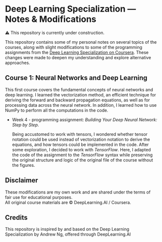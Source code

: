 # Deep Learning Specialization — Notes & Modifications

⚠️ This repository is currently under construction.



This repository contains some of my personal notes on several topics of the courses, along with slight modifications to some of
the programming assignments from the [Deep Learning Specialization on Coursera](https://www.coursera.org/specializations/deep-learning).
These changes were made to deepen my understanding and explore alternative approaches.




##  Course 1: Neural Networks and Deep Learning

This first course covers the fundamental concepts of neural networks and deep learning. I learned the vectorization method, an efficient technique for deriving the forward and backward propagation equations, as well as for processing data across the neural network.
In addition, I learned how to use NumPy to perform all the computations in the code.


*  Week 4 - programming assignment: *Building Your Deep Neural Network: Step by Step*.
  
   Being accustomed to work with tensors, I wondered whether tensor notation could be used instead of vectorization notation to derive the equations, and how tensors could be implemented in the code. After some exploration, I decided to work with *TensorFlow*. 
   Here, I adapted the code of the assignment to the  *TensorFlow* syntax while preserving the original structure and logic of the original file of the course without the figures. 


## Disclaimer
These modifications are my own work and are shared under the terms of fair use for educational purposes.  
All original course materials are © DeepLearning.AI / Coursera.

## Credits

This repository is inspired by and based on the Deep Learning Specialization by Andrew Ng, offered through DeepLearning.AI
